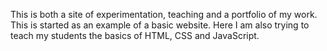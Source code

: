 This is both a site of experimentation, teaching and a portfolio of my work. 
This is started as an example of a basic website. Here I am also trying to teach my students the basics of HTML, CSS and JavaScript.
